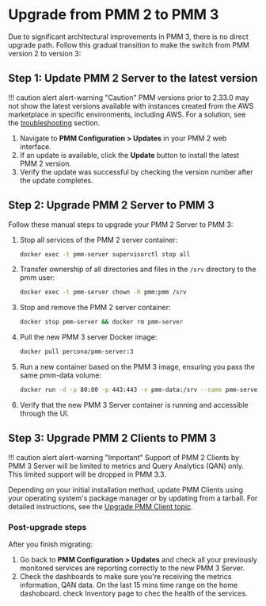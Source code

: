 # Upgrade from PMM 2 to PMM 3

Due to significant architectural improvements in PMM 3, there is no direct upgrade path. Follow this gradual transition to make the switch from PMM version 2 to version 3:

## Step 1: Update PMM 2 Server to the latest version

!!! caution alert alert-warning "Caution"
    PMM versions prior to 2.33.0 may not show the latest versions available with instances created from the AWS marketplace in specific environments, including AWS. For a solution, see the [troubleshooting](../troubleshoot/upgrade_issues.md#pmm-server-not-showing-latest-versions-available-with-the-instances-created-from-aws) section.

1. Navigate to **PMM Configuration > Updates** in your PMM 2 web interface.
2. If an update is available, click the **Update** button to install the latest PMM 2 version.
3. Verify the update was successful by checking the version number after the update completes.

## Step 2: Upgrade PMM 2 Server to PMM 3

Follow these manual steps to upgrade your PMM 2 Server to PMM 3:

1. Stop all services of the PMM 2 server container:

    ```sh
    docker exec -t pmm-server supervisorctl stop all
    ```

2. Transfer ownership of all directories and files in the `/srv` directory to the pmm user:

    ```sh 
    docker exec -t pmm-server chown -R pmm:pmm /srv
    ```

3. Stop and remove the PMM 2 server container:

    ```sh
    docker stop pmm-server && docker rm pmm-server
    ```

4. Pull the new PMM 3 server Docker image:

    ```sh
    docker pull percona/pmm-server:3
    ```

5. Run a new container based on the PMM 3 image, ensuring you pass the same pmm-data volume:

   ```sh
   docker run -d -p 80:80 -p 443:443 -v pmm-data:/srv --name pmm-server --restart always percona/pmm-server:3
   ```

6. Verify that the new PMM 3 Server container is running and accessible through the UI.

## Step 3: Upgrade PMM 2 Clients to PMM 3

!!! caution alert alert-warning "Important"
    Support of PMM 2 Clients by PMM 3 Server will be limited to metrics and Query Analytics (QAN) only. This limited support will be dropped in PMM 3.3.

Depending on your initial installation method, update PMM Clients using your operating system's package manager or by updating from a tarball.
For detailed instructions, see the [Upgrade PMM Client topic](../pmm-upgrade/upgrade_agent.md).

### Post-upgrade steps

After you finish migrating:

1. Go  back to **PMM Configuration > Updates**  and check all your previously monitored services are reporting correctly to the new PMM 3 Server.
2. Check the dashboards to make sure you're receiving the metrics information, QAN data. On the last 15 mins time range on the home dashoboard. check Inventory page to chec the health of the services.
